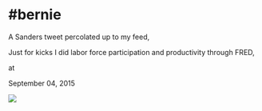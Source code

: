 # #bernie

A Sanders tweet percolated up to my feed,




Just for kicks I did labor force participation and productivity through FRED,











at

September 04, 2015















![](Screenshot%2Bfrom%2B2015-09-04%2B09%253A57%253A54.png)
